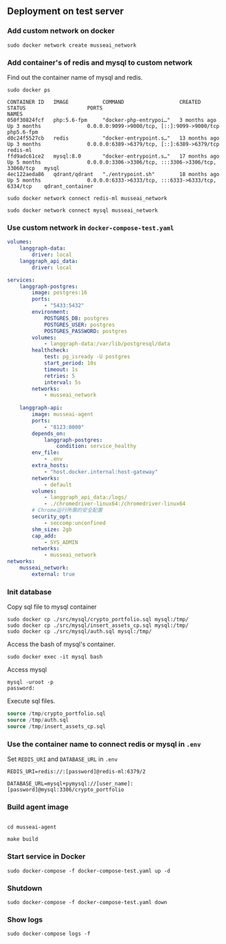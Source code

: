 ## Deployment on test server

### Add custom network on docker

```shell
sudo docker network create musseai_network
```

### Add container's of redis and mysql to custom network

Find out the container name of mysql and redis.

```shell
sudo docker ps

CONTAINER ID   IMAGE           COMMAND                  CREATED          STATUS                    PORTS                                                  NAMES
050f30824fcf   php:5.6-fpm     "docker-php-entrypoi…"   3 months ago     Up 3 months               0.0.0.0:9099->9000/tcp, [::]:9099->9000/tcp            php5.6-fpm
d0c24f5527cb   redis           "docker-entrypoint.s…"   13 months ago    Up 3 months               0.0.0.0:6389->6379/tcp, [::]:6389->6379/tcp            redis-ml
ffd9adc61ce2   mysql:8.0       "docker-entrypoint.s…"   17 months ago    Up 5 months               0.0.0.0:3306->3306/tcp, :::3306->3306/tcp, 33060/tcp   mysql
4ec122aeda86   qdrant/qdrant   "./entrypoint.sh"        18 months ago    Up 5 months               0.0.0.0:6333->6333/tcp, :::6333->6333/tcp, 6334/tcp    qdrant_container
```

```shell
sudo docker network connect redis-ml musseai_network

sudo docker network connect mysql musseai_network
```

### Use custom network in `docker-compose-test.yaml`

```yaml
volumes:
    langgraph-data:
        driver: local
    langgraph_api_data:
        driver: local

services:
    langgraph-postgres:
        image: postgres:16
        ports:
            - "5433:5432"
        environment:
            POSTGRES_DB: postgres
            POSTGRES_USER: postgres
            POSTGRES_PASSWORD: postgres
        volumes:
            - langgraph-data:/var/lib/postgresql/data
        healthcheck:
            test: pg_isready -U postgres
            start_period: 10s
            timeout: 1s
            retries: 5
            interval: 5s
        networks:
            - musseai_network
    
    langgraph-api:
        image: musseai-agent
        ports:
            - "8123:8000"
        depends_on:
            langgraph-postgres:
                condition: service_healthy
        env_file:
            - .env
        extra_hosts:
            - "host.docker.internal:host-gateway"
        networks:
            - default
        volumes:
            - langgraph_api_data:/logs/
            - ./chromedriver-linux64:/chromedriver-linux64
        # Chrome运行所需的安全配置
        security_opt:
            - seccomp:unconfined
        shm_size: 2gb
        cap_add:
            - SYS_ADMIN
        networks:
            - musseai_network
networks:
    musseai_network:
        external: true
```

### Init database

Copy sql file to mysql container

```shell
sudo docker cp ./src/mysql/crypto_portfolio.sql mysql:/tmp/
sudo docker cp ./src/mysql/insert_assets_cp.sql mysql:/tmp/
sudo docker cp ./src/mysql/auth.sql mysql:/tmp/
```

Access the bash of mysql's container.

```shell
sudo docker exec -it mysql bash
```

Access mysql

```shell
mysql -uroot -p
password:
```

Execute sql files.

```sql
source /tmp/crypto_portfolio.sql
source /tmp/auth.sql
source /tmp/insert_assets_cp.sql
```

### Use the container name to connect redis or mysql in `.env`


Set `REDIS_URI` and `DATABASE_URL` in `.env`

```
REDIS_URI=redis://:[password]@redis-ml:6379/2

DATABASE_URL=mysql+pymysql://[user_name]:[password]@mysql:3306/crypto_portfolio
```

### Build agent image

```shell

cd musseai-agent

make build
```

### Start service in Docker

```shell
sudo docker-compose -f docker-compose-test.yaml up -d
```

### Shutdown

```shell
sudo docker-compose -f docker-compose-test.yaml down
```

### Show logs

```shell
sudo docker-compose logs -f
```